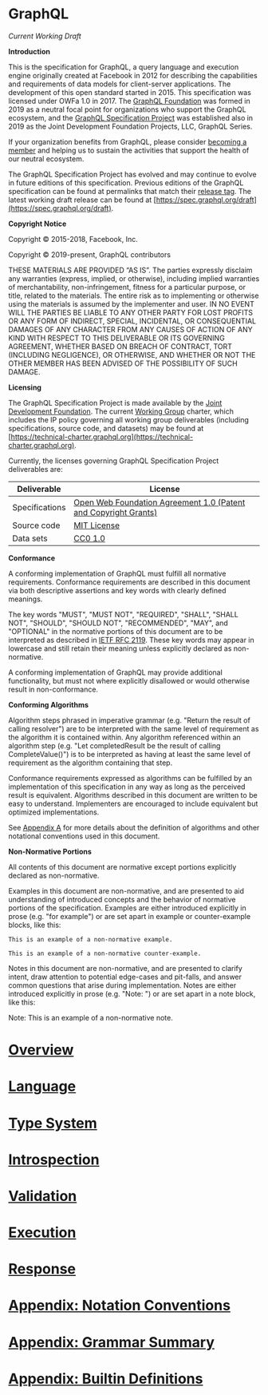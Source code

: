 # GraphQL

_Current Working Draft_

**Introduction**

This is the specification for GraphQL, a query language and execution engine
originally created at Facebook in 2012 for describing the capabilities and
requirements of data models for client-server applications. The development of
this open standard started in 2015. This specification was licensed under OWFa
1.0 in 2017. The [GraphQL Foundation](https://graphql.org/foundation/) was
formed in 2019 as a neutral focal point for organizations who support the
GraphQL ecosystem, and the
[GraphQL Specification Project](https://graphql.org/community/) was established
also in 2019 as the Joint Development Foundation Projects, LLC, GraphQL Series.

If your organization benefits from GraphQL, please consider
[becoming a member](https://graphql.org/foundation/join/#graphql-foundation) and
helping us to sustain the activities that support the health of our neutral
ecosystem.

The GraphQL Specification Project has evolved and may continue to evolve in
future editions of this specification. Previous editions of the GraphQL
specification can be found at permalinks that match their
[release tag](https://github.com/graphql/graphql-spec/releases). The latest
working draft release can be found at
[https://spec.graphql.org/draft](https://spec.graphql.org/draft).

**Copyright Notice**

Copyright © 2015-2018, Facebook, Inc.

Copyright © 2019-present, GraphQL contributors

THESE MATERIALS ARE PROVIDED “AS IS”. The parties expressly disclaim any
warranties (express, implied, or otherwise), including implied warranties of
merchantability, non-infringement, fitness for a particular purpose, or title,
related to the materials. The entire risk as to implementing or otherwise using
the materials is assumed by the implementer and user. IN NO EVENT WILL THE
PARTIES BE LIABLE TO ANY OTHER PARTY FOR LOST PROFITS OR ANY FORM OF INDIRECT,
SPECIAL, INCIDENTAL, OR CONSEQUENTIAL DAMAGES OF ANY CHARACTER FROM ANY CAUSES
OF ACTION OF ANY KIND WITH RESPECT TO THIS DELIVERABLE OR ITS GOVERNING
AGREEMENT, WHETHER BASED ON BREACH OF CONTRACT, TORT (INCLUDING NEGLIGENCE), OR
OTHERWISE, AND WHETHER OR NOT THE OTHER MEMBER HAS BEEN ADVISED OF THE
POSSIBILITY OF SUCH DAMAGE.

**Licensing**

The GraphQL Specification Project is made available by the
[Joint Development Foundation](https://www.jointdevelopment.org/). The current
[Working Group](https://github.com/graphql/graphql-wg) charter, which includes
the IP policy governing all working group deliverables (including
specifications, source code, and datasets) may be found at
[https://technical-charter.graphql.org](https://technical-charter.graphql.org).

Currently, the licenses governing GraphQL Specification Project deliverables
are:

| Deliverable    | License                                                                                                                                                            |
| -------------- | ------------------------------------------------------------------------------------------------------------------------------------------------------------------ |
| Specifications | [Open Web Foundation Agreement 1.0 (Patent and Copyright Grants)](https://www.openwebfoundation.org/the-agreements/the-owf-1-0-agreements-granted-claims/owfa-1-0) |
| Source code    | [MIT License](https://opensource.org/licenses/MIT)                                                                                                                 |
| Data sets      | [CC0 1.0](https://creativecommons.org/publicdomain/zero/1.0/)                                                                                                      |

**Conformance**

A conforming implementation of GraphQL must fulfill all normative requirements.
Conformance requirements are described in this document via both descriptive
assertions and key words with clearly defined meanings.

The key words "MUST", "MUST NOT", "REQUIRED", "SHALL", "SHALL NOT", "SHOULD",
"SHOULD NOT", "RECOMMENDED", "MAY", and "OPTIONAL" in the normative portions of
this document are to be interpreted as described in
[IETF RFC 2119](https://tools.ietf.org/html/rfc2119). These key words may appear
in lowercase and still retain their meaning unless explicitly declared as
non-normative.

A conforming implementation of GraphQL may provide additional functionality, but
must not where explicitly disallowed or would otherwise result in
non-conformance.

**Conforming Algorithms**

Algorithm steps phrased in imperative grammar (e.g. "Return the result of
calling resolver") are to be interpreted with the same level of requirement as
the algorithm it is contained within. Any algorithm referenced within an
algorithm step (e.g. "Let completedResult be the result of calling
CompleteValue()") is to be interpreted as having at least the same level of
requirement as the algorithm containing that step.

Conformance requirements expressed as algorithms can be fulfilled by an
implementation of this specification in any way as long as the perceived result
is equivalent. Algorithms described in this document are written to be easy to
understand. Implementers are encouraged to include equivalent but optimized
implementations.

See [Appendix A](#sec-Appendix-Notation-Conventions) for more details about the
definition of algorithms and other notational conventions used in this document.

**Non-Normative Portions**

All contents of this document are normative except portions explicitly declared
as non-normative.

Examples in this document are non-normative, and are presented to aid
understanding of introduced concepts and the behavior of normative portions of
the specification. Examples are either introduced explicitly in prose (e.g. "for
example") or are set apart in example or counter-example blocks, like this:

```example
This is an example of a non-normative example.
```

```counter-example
This is an example of a non-normative counter-example.
```

Notes in this document are non-normative, and are presented to clarify intent,
draw attention to potential edge-cases and pit-falls, and answer common
questions that arise during implementation. Notes are either introduced
explicitly in prose (e.g. "Note: ") or are set apart in a note block, like this:

Note: This is an example of a non-normative note.

# [Overview](Section%201%20--%20Overview.md)

# [Language](Section%202%20--%20Language.md)

# [Type System](Section%203%20--%20Type%20System.md)

# [Introspection](Section%204%20--%20Introspection.md)

# [Validation](Section%205%20--%20Validation.md)

# [Execution](Section%206%20--%20Execution.md)

# [Response](Section%207%20--%20Response.md)

# [Appendix: Notation Conventions](Appendix%20A%20--%20Notation%20Conventions.md)

# [Appendix: Grammar Summary](Appendix%20B%20--%20Grammar%20Summary.md)

# [Appendix: Builtin Definitions](Appendix%20C%20--%20Built-in%20Definitions.md)

